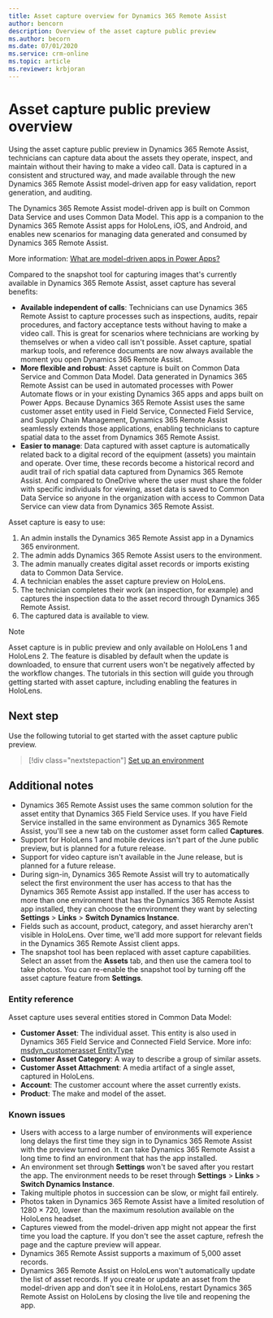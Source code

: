 ```yaml
---
title: Asset capture overview for Dynamics 365 Remote Assist
author: bencorn
description: Overview of the asset capture public preview 
ms.author: becorn
ms.date: 07/01/2020
ms.service: crm-online
ms.topic: article
ms.reviewer: krbjoran
---
```

# Asset capture public preview overview
<!--note from editor: The following edits are based on the Writing Style Guide: using contractions, utilize -> use, may -> might, impact -> affect, launch -> open.-->
Using the asset capture public preview in Dynamics 365 Remote Assist, technicians can capture data about the assets they operate, inspect, and maintain without their having to make a video call.<!--Suggested. I was a bit confused by the phrase "non-calling scenarios." Also, the Writing Style Guide discourages the use of "enables." --> Data is captured in a consistent and structured way, and made available through the new Dynamics 365 Remote Assist model-driven app<!--Please check instances of "model-driven app" to be sure they're used consistently. I don't know why this descriptor is used sometimes but not other times (and to be honest, I'm not sure why it's used at all) so I can't suggest fixes for the inconsistencies. Later on in this overview you use "client apps" to describe the apps for HoloLens, iOS, and Android. Would it make sense to use the "client app" descriptor for those, and just use "Dynamics 365 Remote Assist" for what you're calling the "model-driven app"? Or, should this be "Unified Interface app" everywhere, to match what you call it in asset-capture-create-asset.md?--> for easy validation, report generation, and auditing.

The Dynamics 365 Remote Assist<!--The Dynamics Style Guide calls for this product name always to be "Dynamics 365 Remote Assist." If you know of guidance that contradicts this, please let Renee and the editors know so we can update the style guide.--> model-driven app is built on Common Data Service and uses Common Data Model. This app is a companion to the Dynamics 365 Remote Assist apps for HoloLens, iOS, and Android, and enables<!--Edit assumes that it's "this app" that enables new scenarios, not the apps for HoloLens, iOS, and Android.--> new scenarios for managing data generated and consumed by Dynamics 365 Remote Assist.

More information: [What are model-driven apps in Power Apps?](https://docs.microsoft.com/powerapps/maker/model-driven-apps/model-driven-app-overview)

Compared to the snapshot tool for capturing images that's currently available in Dynamics 365 Remote Assist<!--Suggested.-->, asset capture has several benefits:

- **Available independent of calls**: Technicians can use Dynamics 365 Remote Assist to capture processes such as inspections, audits, repair procedures, and factory acceptance tests without having to make a video call.<!--Suggested.--> This is great for scenarios where technicians are working by themselves or when a video call isn't possible. Asset capture, spatial markup tools, and reference documents are now always available the moment you open Dynamics 365 Remote Assist.
- **More flexible and robust**: Asset capture is built on Common Data Service and Common Data Model. Data generated in Dynamics 365 Remote Assist can be used in automated processes with Power Automate flows or in your existing Dynamics 365 apps and apps built on<!--Via Cloud Style Guide--> Power Apps. Because Dynamics 365 Remote Assist uses the same customer asset entity used in Field Service, Connected Field Service<!--I don't find this app in the Dynamics Style Guide. Is it going to be released soon?-->, and Supply Chain Management, Dynamics 365 Remote Assist seamlessly extends those applications, enabling technicians to capture spatial data to the asset from Dynamics 365 Remote Assist.
- **Easier to manage**: Data captured with asset capture is automatically related back to a digital record of the equipment (assets) you maintain and operate. Over time, these records become a historical record and audit trail of rich spatial data captured from Dynamics 365 Remote Assist. And compared to OneDrive where the user must share the folder with specific individuals for viewing, asset data is saved to Common Data Service so anyone in the organization with access to Common Data Service can view data from Dynamics 365 Remote Assist.

Asset capture is easy to use:<!--Suggested.-->

1. An admin<!--Suggested.--> installs the Dynamics 365 Remote Assist app in a Dynamics 365 environment.
2. The admin adds Dynamics 365 Remote Assist users to the environment.
3. The admin manually creates digital asset records or imports existing data to Common Data Service.
4. A technician enables the asset capture preview on HoloLens.
5. The technician completes their work (an inspection, for example) and captures the inspection data to the asset record through Dynamics 365 Remote Assist.
6. The captured data is available to view.<!--Edit okay? Or should this be "The technician views the captured data."?-->

> [!Note]
> Asset capture is in public preview and only available on HoloLens 1 and HoloLens 2. The feature is disabled by default when the update is downloaded, to ensure that current users won't be negatively affected by the workflow changes. The tutorials in this section will guide you through getting started with asset capture, including enabling the features in HoloLens<!--To use "the" with "HoloLens," you need a descriptor. Most of the time in this docset, it looks like we're simply using "HoloLens." Please see the note below.-->.

## Next step

Use the following tutorial to get started with the asset capture public preview.<!--Suggested.-->

> [!div class="nextstepaction"]
> [Set up an environment](./asset-capture-setup-environment.md)

## Additional notes

- Dynamics 365 Remote Assist uses the same common solution for the asset entity that Dynamics 365 Field Service uses. If you have Field Service installed in the same environment as Dynamics 365 Remote Assist, you'll see a new tab on the customer asset form called **Captures**.
- Support for HoloLens 1 and mobile devices isn't part of the June public preview, but is planned for a future release.<!--Maybe we could link to release plans here?-->
- Support for video capture isn't available in the June release, but is planned for a future release.
- During sign-in, Dynamics 365 Remote Assist will try to automatically select the first environment the user has access to that has the Dynamics 365 Remote Assist app installed.<!--Suggested.--> If the user has access to more than one environment that has the Dynamics 365 Remote Assist app installed, they can choose the environment they want by selecting **Settings** > **Links** > **Switch Dynamics Instance**.
- Fields such as account, product, category, and asset hierarchy aren't visible in HoloLens. Over time, we'll add more support for relevant fields in the Dynamics 365 Remote Assist client apps.<!--note from editor: Here's the only occurrence of "client apps," but maybe it's a useful category to use to distinguish them from the "model-driven app"?-->
- The snapshot tool has been replaced with asset capture capabilities. Select an asset from the **Assets** tab, and then use the camera tool to take photos. You can re-enable the snapshot tool by turning off the asset capture feature from **Settings**.

### Entity reference

Asset capture uses several entities stored in Common Data Model:

- **Customer Asset**: The individual asset. This entity is also used in Dynamics 365 Field Service and Connected Field Service<!--Don't know what this means, but even if it's a valid app name should you include Supply Chain Management here? Maybe this should be "Customer Service" instead?-->. More info: [msdyn_customerasset EntityType](https://docs.microsoft.com/dynamics365/customer-engagement/web-api/msdyn_customerasset?view=dynamics-ce-odata-9)
- **Customer Asset Category**: A way to describe a group of similar assets.
- **Customer Asset Attachment**: A media artifact of a single asset, captured in HoloLens.
- **Account**: The customer account where the asset currently exists.
- **Product**: The make and model of the asset.

### Known issues

- Users with access to a large number of environments will experience long delays the first time they sign in to Dynamics 365 Remote Assist with the preview turned on. It can take Dynamics 365 Remote Assist a long time to find an environment that has the app installed.<!--Suggested, to break the sentence up a little.-->
- An environment set through **Settings** won't be saved after you restart the app. The environment needs to be reset through **Settings** > **Links** > **Switch Dynamics Instance**.
- Taking multiple photos in succession can be slow, or might fail entirely.<!--Suggested.-->
- Photos taken in Dynamics 365 Remote Assist have a limited resolution of 1280 &times; 720, lower than the maximum resolution available on the HoloLens headset<!--In this case, I think it makes sense to use the "headset" descriptor. (I chose "headset" rather than "device" because that's what's used in the guidelines on Brand Central.)-->.
- Captures viewed from the model-driven app might not appear the first time you load the capture. If you don't see the asset capture, refresh the page and the capture preview will appear.
- Dynamics 365 Remote Assist supports a maximum of 5,000 asset records.<!--Suggested.-->
- Dynamics 365 Remote Assist on HoloLens won't automatically update the list of asset records. If you create or update an asset from the model-driven app and don't see it in HoloLens, restart Dynamics 365 Remote Assist on HoloLens by closing the live tile and reopening the app.
